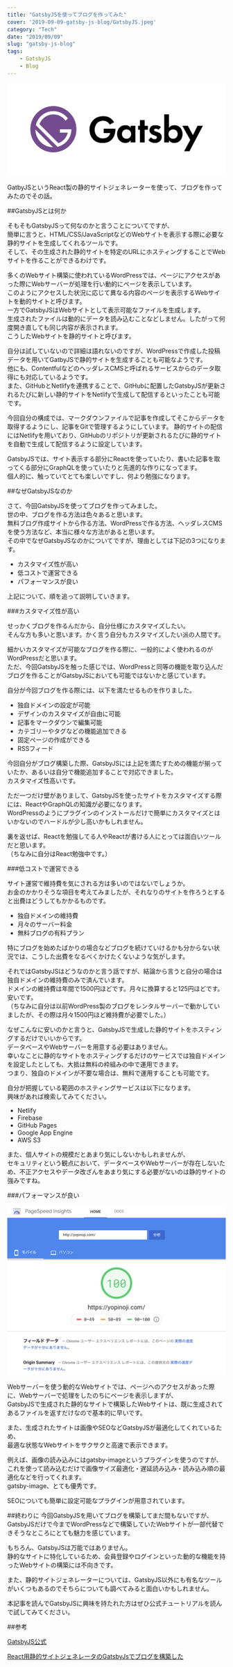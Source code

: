 ```yaml
---
title: "GatsbyJSを使ってブログを作ってみた"
cover: '2019-09-09-gatsby-js-blog/GatsbyJS.jpeg'
category: "Tech"
date: "2019/09/09"
slug: "gatsby-js-blog"
tags:
    - GatsbyJS
    - Blog
---
```


![GatsbyJS](./GatsbyJS.jpeg)

GatbyJSというReact製の静的サイトジェネレーターを使って、ブログを作ってみたのでその話。

##GatsbyJSとは何か

そもそもGatsbyJSって何なのかと言うことについてですが、  
簡単に言うと、HTML/CSS/JavaScriptなどのWebサイトを表示する際に必要な静的サイトを生成してくれるツールです。  
そして、その生成された静的サイトを特定のURLにホスティングすることでWebサイトを作ることができるわけです。  

多くのWebサイト構築に使われているWordPressでは、ページにアクセスがあった際にWebサーバーが処理を行い動的にページを表示しています。  
このようにアクセスした状況に応じて異なる内容のページを表示するWebサイトを動的サイトと呼びます。  
一方でGatsbyJSはWebサイトとして表示可能なファイルを生成します。  
生成されたファイルは動的にデータを読み込むことなどしません。したがって何度開き直しても同じ内容が表示されます。  
こうしたWebサイトを静的サイトと呼びます。

自分は試していないので詳細は語れないのですが、WordPressで作成した投稿データを用いてGatbyJSで静的サイトを生成することも可能なようです。  
他にも、ContentfulなどのヘッダレスCMSと呼ばれるサービスからのデータ取得にも対応しているようです。  
また、GitHubとNetlifyを連携することで、GitHubに配置したGatsbyJSが更新されるたびに新しい静的サイトをNetlifyで生成して配信するといったことも可能です。

今回自分の構成では、マークダウンファイルで記事を作成してそこからデータを取得するようにし、記事をGitで管理するようにしています。
静的サイトの配信にはNetlifyを用いており、GitHubのリポジトリが更新されるたびに静的サイトを自動で生成して配信するように設定しています。

GatsbyJSでは、サイト表示する部分にReactを使っていたり、書いた記事を取ってくる部分にGraphQLを使っていたりと先進的な作りになってます。  
個人的に、触っていてとても楽しいですし、何より勉強になります。

##なぜGatsbyJSなのか

さて、今回GatsbyJSを使ってブログを作ってみました。  
世の中、ブログを作る方法は色々あると思います。  
無料ブログ作成サイトから作る方法、WordPressで作る方法、ヘッダレスCMSを使う方法など、本当に様々な方法があると思います。  
その中でなぜGatsbyJSなのかについてですが、理由としては下記の3つになります。

- カスタマイズ性が高い
- 低コストで運営できる
- パフォーマンスが良い

上記について、順を追って説明していきます。

###カスタマイズ性が高い

せっかくブログを作るんだから、自分仕様にカスタマイズしたい。  
そんな方も多いと思います。かく言う自分もカスタマイズしたい派の人間です。

細かいカスタマイズが可能なブログを作る際に、一般的によく使われるのがWordPressだと思います。  
ただ、今回GatsbyJSを触った感じでは、WordPressと同等の機能を取り込んだブログを作ることがGatsbyJSにおいても可能ではないかと感じています。

自分が今回ブログを作る際には、以下を満たせるものを作りました。

- 独自ドメインの設定が可能
- デザインのカスタマイズが自由に可能
- 記事をマークダウンで編集可能
- カテゴリーやタグなどの機能追加できる
- 固定ページの作成ができる
- RSSフィード

今回自分がブログ構築した際、GatsbyJSには上記を満たすための機能が揃っていたか、あるいは自分で機能追加することで対応できました。  
カスタマイズ性高いです。

ただ一つだけ壁がありまして、GatsbyJSを使ったサイトをカスタマイズする際には、ReactやGraphQLの知識が必要になります。  
WordPressのようにプラグインのインストールだけで簡単にカスタマイズとはいかないのでハードルが少し高いかもしれません。

裏を返せば、Reactを勉強してる人やReactが書ける人にとっては面白いツールだと思います。  
（ちなみに自分はReact勉強中です。）

###低コストで運営できる

サイト運営で維持費を気にされる方は多いのではないでしょうか。  
お金のかかりそうな項目を考えてみましたが、それなりのサイトを作ろうとすると出費はどうしてもかかるものです。

- 独自ドメインの維持費
- 月々のサーバー料金
- 無料ブログの有料プラン

特にブログを始めたばかりの場合などブログを続けていけるかも分からない状況では、こうした出費をなるべくかけたくないような気がします。  

それではGatsbyJSはどうなのかと言う話ですが、結論から言うと自分の場合は独自ドメインの維持費のみで済んでいます。  
ドメインの維持費は年間で1500円ほどです。月々に換算すると125円ほどです。安いです。  
（ちなみに自分は以前WordPress製のブログをレンタルサーバーで動かしていましたが、その際は月々1500円ほど維持費が必要でした。）

なぜこんなに安いのかと言うと、GatsbyJSで生成した静的サイトをホスティングするだけでいいからです。  
データベースやWebサーバーを用意する必要はありません。  
幸いなことに静的なサイトをホスティングするだけのサービスでは独自ドメインを設定したとしても、大抵は無料の枠組みの中で運用できます。  
つまり、独自のドメインが不要な場合は、無料で運用することも可能です。

自分が把握している範囲のホスティングサービスは以下になります。  
興味があれば検索してみてください。

- Netlify
- Firebase
- GitHub Pages
- Google App Engine
- AWS S3

また、個人サイトの規模だとあまり気にしないかもしれませんが、  
セキュリティという観点において、データベースやWebサーバーが存在しないため、不正アクセスやデータ改ざんをあまり気にする必要がないのは静的サイトの強みですね。

###パフォーマンスが良い

![PageSpeed Insights](./20190909-google-pagespeed-insight-yopinoji-com.png)

Webサーバーを使う動的なWebサイトでは、ページへのアクセスがあった際に、Webサーバーで処理をしたのちにページを表示しますが、  
GatsbyJSで生成された静的なサイトで構築したWebサイトは、既に生成されてあるファイルを返すだけなので基本的に早いです。

また、生成されたサイトは画像やSEOなどGatsbyJSが最適化してくれているため、  
最適な状態なWebサイトをサクサクと高速で表示できます。

例えば、画像の読み込みにはgatsby-imageというプラグインを使うのですが、  
これを使って読み込むだけで画像サイズ最適化・遅延読み込み・読み込み順の最適化などを行ってくれます。  
gatsby-image、とても優秀です。

SEOについても簡単に設定可能なプラグインが用意されています。

##終わりに
今回GatsbyJSを用いてブログを構築してまだ間もないですが、  
GatsbyJSだけで今までWordPressなどで構築していたWebサイトが一部代替できそうなところにとても魅力を感じています。

もちろん、GatsbyJSは万能ではありません。  
静的なサイトに特化しているため、会員登録やログインといった動的な機能を持ったWebサイトの構築には不向きです。

また、静的サイトジェネレーターについては、GatsbyJS以外にも有名なツールがいくつもあるのでそちらについても調べてみると面白いかもしれません。

本記事を読んでGatsbyJSに興味を持たれた方はぜひ公式チュートリアルを読んで試してみてください。

##参考

[GatsbyJS公式](https://www.gatsbyjs.org)

[React用静的サイトジェネレータのGatsbyJsでブログを構築した](https://tsukamon.com/blogs/2)
